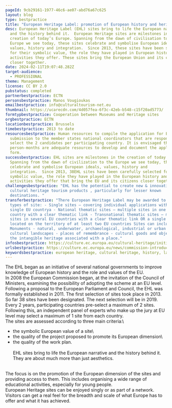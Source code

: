 ```yaml
---
pageId: 9cb29161-1977-46c6-ae07-abd76a67c625
layout: blog
type: bestpractice
title: "European Heritage Label: promotion of European history and heritage"
desc: European Heritage Label (EHL) sites bring to life the European narrative
  and the history behind it.  European Heritage sites are milestones in the
  creation of today’s Europe. Spanning from the dawn of civilisation to the
  Europe we see today, these sites celebrate and symbolise European ideals,
  values, history and integration.  Since 2013, these sites have been selected
  for their symbolic value, the role they have played in European history and
  activities they offer. These sites bring the European Union and its citizens
  closer together.
date: 2024-02-11T19:07:48.282Z
target-audience:
  - PROFESSIONAL
theme: Management
license: CC BY 2.0
pubstatus: completed
partnerbestpractice: ECTN
personsbestpractice: Manos Vougioukas
emailbestpractice: info@culturaltourism-net.eu
thumbnail: https://ucarecdn.com/4d057fea-6f3c-42eb-b548-c15f20ad5773/
formtypbestpractice: Cooperation between Museums and Heritage sites
orgbestpractice: ECTN
locationbestpractice: Brussels
timebestpractice: 2013 to date
resourcesbestpractice: Human resources to compile the application for EHL for
  submission to the member states national coordinators that are responsible to
  select the 2 candidates per participating country. It is envisaged that 1-2
  person-months are adequate resources to develop and document the application
  form.
successbestpractice: EHL sites are milestones in the creation of today’s Europe.
  Spanning from the dawn of civilization to the Europe we see today, these sites
  celebrate and symbolise European ideals, values, history and
  integration.  Since 2013, 38EHL sites have been carefully selected for their
  symbolic value, the role they have played in the European history and
  activities they offer that bring the EU and its citizens closer together.
challengesbestpractice: "EHL has the potential to create new & innovative
  cultural heritage tourism products , particularly for lesser known
  destinations. "
transferbestpractice: "There European Heritage Label may be awarded to three
  types of site: - Single sites – covering individual applications within a
  single EU countrya - National thematic sites – multiple sites in one EU
  country with a clear thematic link - Transnational thematic sites – multiple
  sites in several EU countries with a clear thematic link OR a single site
  located on the territory of at least two EU countries Sites can include: -
  Monuments - natural, underwater, archaeological, industrial or urban sites -
  cultural landscapes - places of remembrance - cultural goods and objects and
  the intangible heritage associated with a place."
infosbestpractice: https://culture.ec.europa.eu/cultural-heritage/initiatives-and-success-stories/european-heritage-label
urlsbestpractice: https://culture.ec.europa.eu/news/commission-introduces-new-action-to-support-european-heritage-label-sites
keywordsbestpractice: european heritage, cultural heritage, history, label
---
```

The EHL began as an initiative of several national governments to improve knowledge of European history and the role and values of the EU.\
In 2008 the European Commission began, at the invitation of the Council of Ministers, examining the possibility of adopting the scheme at an EU level. Following a proposal to the European Parliament and Council, the EHL was formally established in 2011. The first selection of sites took place in 2013. So far 38 sites have been designated. The next selection will be in 2019.\
Every 2 years, participating countries pre-select a maximum of 2 sites. Following this, an independent panel of experts who make up the jury at EU level may select a maximum of 1 site from each country.\
The sites are assessed according to three main criteria:\

* the symbolic European value of a site\
* the quality of the project proposed to promote its European dimension\
* the quality of the work plan.\
  \
  EHL sites bring to life the European narrative and the history behind it. They are about much more than just aesthetics.

\
The focus is on the promotion of the European dimension of the sites and providing access to them. This includes organising a wide range of educational activities, especially for young people.\
European Heritage sites can be enjoyed singly or as part of a network. Visitors can get a real feel for the breadth and scale of what Europe has to offer and what it has achieved.